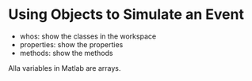 # Using Objects to Simulate an Event

- whos: show the classes in the workspace
- properties: show the properties 
- methods: show the methods

Alla variables in Matlab are arrays.

